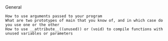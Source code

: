 General

	How to use arguments passed to your program
	What are two prototypes of main that you know of, and in which case do you use one or the other
	How to use __attribute__((unused)) or (void) to compile functions with unused variables or parameters

